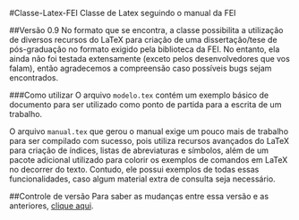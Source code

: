 #Classe-Latex-FEI
Classe de Latex seguindo o manual da FEI

##Versão 0.9
No formato que se encontra, a classe possibilita a utilização de diversos recursos do LaTeX para criação de uma dissertação/tese de pós-graduação no formato exigido pela biblioteca da FEI. No entanto, ela ainda não foi testada extensamente (exceto pelos desenvolvedores que vos falam), então agradecemos a compreensão caso possíveis bugs sejam encontrados.

###Como utilizar
O arquivo `modelo.tex` contém um exemplo básico de documento para ser utilizado como ponto de partida para a escrita de um trabalho.

O arquivo `manual.tex` que gerou o manual exige um pouco mais de trabalho para ser compilado com sucesso, pois utiliza recursos avançados do LaTeX para criação de índices, listas de abreviaturas e símbolos, além de um pacote adicional utilizado para colorir os exemplos de comandos em LaTeX no decorrer do texto. Contudo, ele possui exemplos de todas essas funcionalidades, caso algum material extra de consulta seja necessário.

##Controle de versão
Para saber as mudanças entre essa versão e as anteriores, [clique aqui](https://github.com/anjoletto/Classe-Latex-FEI/commits/master).
